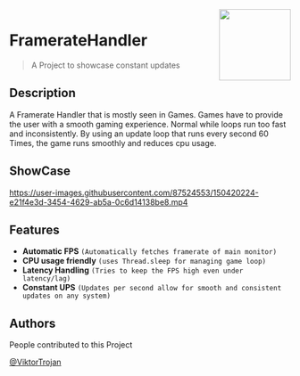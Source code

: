 <img src="https://user-images.githubusercontent.com/87524553/150416129-693ba888-2cd0-4c78-b746-2bb07624deb7.png" align="right" width = 128 height = 128>

# FramerateHandler
> A Project to showcase constant updates

## Description

A Framerate Handler that is mostly seen in Games. Games have to provide the user with a smooth gaming experience. Normal while loops run too fast and inconsistently. By using an update loop that runs every second 60 Times, the game runs smoothly and reduces cpu usage.

## ShowCase
https://user-images.githubusercontent.com/87524553/150420224-e21f4e3d-3454-4629-ab5a-0c6d14138be8.mp4

## Features
* **Automatic FPS** ``(Automatically fetches framerate of main monitor)``
* **CPU usage friendly** ``(uses Thread.sleep for managing game loop)``
* **Latency Handling** ``(Tries to keep the FPS high even under latency/lag)``
* **Constant UPS** ``(Updates per second allow for smooth and consistent updates on any system)``

## Authors

People contributed to this Project

[@ViktorTrojan](https://github.com/ViktorTrojan)
